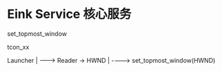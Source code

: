 # Eink Service 核心服务

set_topmost_window

tcon_xx


Launcher
    |       --->   Reader -> HWND
    |                        ----> set_topmost_window(HWND)



